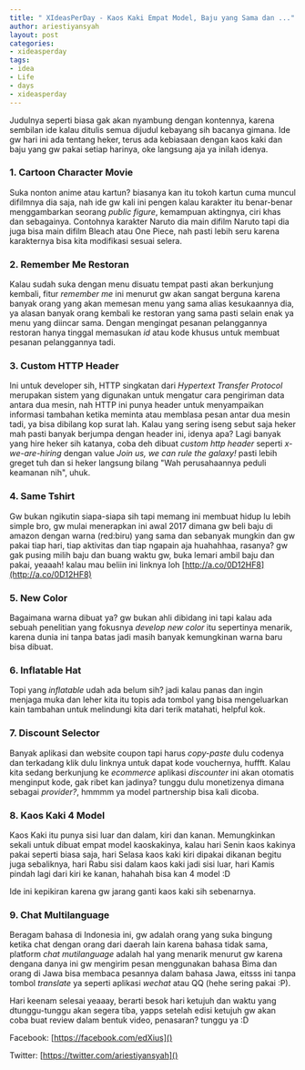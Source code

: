 ```yaml
---
title: " XIdeasPerDay - Kaos Kaki Empat Model, Baju yang Sama dan ..."
author: ariestiyansyah
layout: post
categories:
- xideasperday
tags:
- idea
- Life
- days
- xideasperday
---
```


Judulnya seperti biasa gak akan nyambung dengan kontennya, karena sembilan ide kalau ditulis semua dijudul kebayang sih bacanya gimana. Ide gw hari ini ada tentang heker, terus ada kebiasaan dengan kaos kaki dan baju yang gw pakai setiap harinya, oke langsung aja ya inilah idenya.

### 1. Cartoon Character Movie
Suka nonton anime atau kartun? biasanya kan itu tokoh kartun cuma muncul difilmnya dia saja, nah ide gw kali ini pengen kalau karakter itu benar-benar menggambarkan seorang *public figure*, kemampuan aktingnya, ciri khas dan sebagainya. Contohnya karakter Naruto dia main difilm Naruto tapi dia juga bisa main difilm Bleach atau One Piece, nah pasti lebih seru karena karakternya bisa kita modifikasi sesuai selera.

### 2. Remember Me Restoran
Kalau sudah suka dengan menu disuatu tempat pasti akan berkunjung kembali, fitur *remember me* ini menurut gw akan sangat berguna karena banyak orang yang akan memesan menu yang sama alias kesukaannya dia, ya alasan banyak orang kembali ke restoran yang sama pasti selain enak ya menu yang diincar sama. Dengan mengingat pesanan pelanggannya restoran hanya tinggal memasukan *id* atau kode khusus untuk membuat pesanan pelanggannya tadi.

### 3. Custom HTTP Header
Ini untuk developer sih, HTTP singkatan dari *Hypertext Transfer Protocol* merupakan sistem yang digunakan untuk mengatur cara pengiriman data antara dua mesin, nah HTTP ini punya header untuk menyampaikan informasi tambahan ketika meminta atau memblasa pesan antar dua mesin tadi, ya bisa dibilang kop surat lah. Kalau yang sering iseng sebut saja heker mah pasti banyak berjumpa dengan header ini, idenya apa? Lagi banyak yang hire heker sih katanya, coba deh dibuat *custom http header* seperti *x-we-are-hiring* dengan value *Join us, we can rule the galaxy!* pasti lebih greget tuh dan si heker langsung bilang "Wah perusahaannya peduli keamanan nih", uhuk.
	

### 4. Same Tshirt
Gw bukan ngikutin siapa-siapa sih tapi memang ini membuat hidup lu lebih simple bro, gw mulai menerapkan ini awal 2017 dimana gw beli baju di amazon dengan warna (red:biru) yang sama dan sebanyak mungkin dan gw pakai tiap hari, tiap aktivitas dan tiap ngapain aja huahahhaa, rasanya? gw gak pusing milih baju dan buang waktu gw, buka lemari ambil baju dan pakai, yeaaah! kalau mau beliin ini linknya loh [http://a.co/0D12HF8](http://a.co/0D12HF8) 

### 5. New Color
Bagaimana warna dibuat ya? gw bukan ahli dibidang ini tapi kalau ada sebuah penelitian yang fokusnya *develop new color* itu sepertinya menarik, karena dunia ini tanpa batas jadi masih banyak kemungkinan warna baru bisa dibuat.

### 6. Inflatable Hat
Topi yang *inflatable* udah ada belum sih? jadi kalau panas dan ingin menjaga muka dan leher kita itu topis ada tombol yang bisa mengeluarkan kain tambahan untuk melindungi kita dari terik matahati, helpful kok.

### 7. Discount Selector
Banyak aplikasi dan website coupon tapi harus *copy-paste* dulu codenya dan terkadang klik dulu linknya untuk dapat kode vouchernya, huffft. Kalau kita sedang berkunjung ke *ecommerce*  aplikasi *discounter* ini akan otomatis menginput kode, gak ribet kan jadinya? tunggu dulu monetizenya dimana sebagai *provider?*, hmmmm ya model partnership bisa kali dicoba.

### 8. Kaos Kaki 4 Model
Kaos Kaki itu punya sisi luar dan dalam, kiri dan kanan. Memungkinkan sekali untuk dibuat empat model kaoskakinya, kalau hari Senin kaos kakinya pakai seperti biasa saja, hari Selasa kaos kaki kiri dipakai dikanan begitu juga sebaliknya, hari Rabu sisi dalam kaos kaki jadi sisi luar, hari Kamis pindah lagi dari kiri ke kanan, hahahah bisa kan 4 model :D

Ide ini kepikiran karena gw jarang ganti kaos kaki sih sebenarnya.
 

### 9. Chat Multilanguage
Beragam bahasa di Indonesia ini, gw adalah orang yang suka bingung ketika chat dengan orang dari daerah lain karena bahasa tidak sama, platform *chat mutilanguage* adalah hal yang menarik menurut gw karena dengana danya ini gw mengirim pesan menggunakan bahasa Bima dan orang di Jawa bisa membaca pesannya dalam bahasa Jawa, eitsss ini tanpa tombol *translate* ya seperti aplikasi *wechat* atau QQ (hehe sering pakai :P).

Hari keenam selesai yeaaay, berarti besok hari ketujuh dan waktu yang dtunggu-tunggu akan segera tiba, yapps setelah edisi ketujuh gw akan coba buat review dalam bentuk video, penasaran? tunggu ya :D


Facebook: [https://facebook.com/edXius]()

Twitter: [https://twitter.com/ariestiyansyah]()